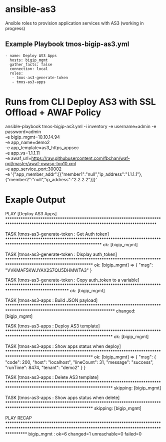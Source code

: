 # ansible-as3
Ansible roles to provision application services with AS3 (working in progress)

Example Playbook
tmos-bigip-as3.yml
---
    - name: Deploy AS3 Apps
      hosts: bigip_mgmt
      gather_facts: false
      connection: local
      roles:
       - tmos-as3-generate-token
       - tmos-as3-apps

Runs from CLI
Deploy AS3 with SSL Offload + AWAF Policy
==========================================
ansible-playbook tmos-bigip-as3.yml -i inventory -e username=admin -e password=admin \
-e bigip_mgmt=10.10.14.94 \
-e app_name=demo2 \
-e app_template=as3_https_appsec \
-e app_vs=1.1.1.11 \
-e awaf_url=https://raw.githubusercontent.com/fbchan/waf-pol/master/awaf-owasp-top10.xml \
-e app_service_port:30002 \
-e '{"app_member_addr":[{"member1":"null","ip_address":"1.1.1.1"},{"member2":"null","ip_address":"2.2.2.2"}]}'

Exaple Output
=============
PLAY [Deploy AS3 Apps] ********************************************************************************************************************************************

TASK [tmos-as3-generate-token : Get Auth token] *******************************************************************************************************************
ok: [bigip_mgmt]

TASK [tmos-as3-generate-token : Display auth_token] ***************************************************************************************************************
ok: [bigip_mgmt] => {
    "msg": "VVKMAF5KWJYAX2S7QU5DHMWTA3"
}

TASK [tmos-as3-generate-token : Copy auth_token to a variable] ****************************************************************************************************
ok: [bigip_mgmt]

TASK [tmos-as3-apps : Build JSON payload] *************************************************************************************************************************
changed: [bigip_mgmt]

TASK [tmos-as3-apps : Deploy AS3 template] ************************************************************************************************************************
ok: [bigip_mgmt]

TASK [tmos-as3-apps : Show apps status when deploy] ***************************************************************************************************************
ok: [bigip_mgmt] => {
    "msg": {
        "code": 200,
        "host": "localhost",
        "lineCount": 31,
        "message": "success",
        "runTime": 8474,
        "tenant": "demo2"
    }
}

TASK [tmos-as3-apps : Delete AS3 template] ************************************************************************************************************************
skipping: [bigip_mgmt]

TASK [tmos-as3-apps : Show apps status when delete] ***************************************************************************************************************
skipping: [bigip_mgmt]

PLAY RECAP ********************************************************************************************************************************************************
bigip_mgmt                 : ok=6    changed=1    unreachable=0    failed=0



